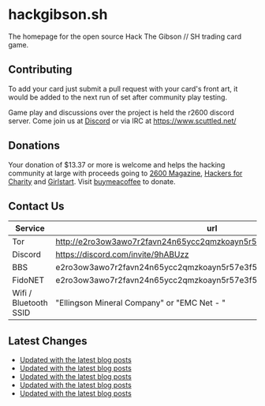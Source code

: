 # hackgibson.sh
The homepage for the open source Hack The Gibson // SH trading card game.


## Contributing

To add your card just submit a pull request with your card's front art, it would be added to the next run of set after community play testing.

Game play and discussions over the project is held the r2600 discord server. Come join us at [Discord](https://discord.com/invite/9hABUzz) or via IRC at https://www.scuttled.net/


## Donations

Your donation of $13.37 or more is welcome and helps the hacking community at large with proceeds going to [2600 Magazine](https://2600.com/), [Hackers for Charity](https://hackersforcharity.org) and [Girlstart](https://girlstart.org).  Visit [buymeacoffee](https://www.buymeacoffee.com/hackgibson.sh) to donate.


## Contact Us

Service | url
-|-
Tor | http://e2ro3ow3awo7r2favn24n65ycc2qmzkoayn5r57e3f56nvjwdcgg32ad.onion
Discord | https://discord.com/invite/9hABUzz
BBS | e2ro3ow3awo7r2favn24n65ycc2qmzkoayn5r57e3f56nvjwdcgg32ad.onion:23
FidoNET | e2ro3ow3awo7r2favn24n65ycc2qmzkoayn5r57e3f56nvjwdcgg32ad.onion:24554
Wifi / Bluetooth SSID | "Ellingson Mineral Company" or "EMC Net - <fidonet address>"

## Latest Changes
<!-- BLOG-POST-LIST:START -->
- [Updated with the latest blog posts](https://github.com/DFW2600/hackgibson.sh/commit/993eb4bf54813b03de70e1a802c59414ac4e50af)
- [Updated with the latest blog posts](https://github.com/DFW2600/hackgibson.sh/commit/e1bfc7f62df9300ac551a2f6f6b0113525019c07)
- [Updated with the latest blog posts](https://github.com/DFW2600/hackgibson.sh/commit/18f10bd297dc1753b0c78f8891e121c85d0738af)
- [Updated with the latest blog posts](https://github.com/DFW2600/hackgibson.sh/commit/f7caa5b44fd9439c139861ad74f57161b821a2ca)
- [Updated with the latest blog posts](https://github.com/DFW2600/hackgibson.sh/commit/151f99533f9ebbd21d98790e5915c0a627aad5db)
<!-- BLOG-POST-LIST:END -->

